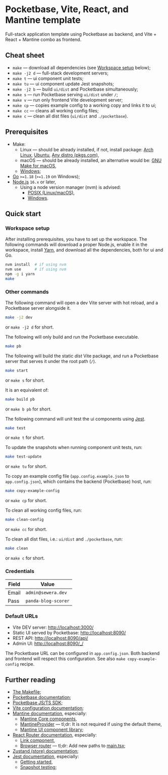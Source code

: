 # Pocketbase, Vite, React, and Mantine template

Full-stack application template using Pocketbase as backend,
and Vite + React + Mantine combo as frontend.


## Cheat sheet

- `make` — download all dependencies (see [Workspace setup](#workspace-setup) below);
- `make -j2 d` — full-stack development servers;
- `make t` — ui component unit tests;
- `make tu` — ui component update Jest snapshots;
- `make -j2 b` — build `ui/dist` and Pocketbase simultaneously;
- `make s` — run Pocketbase serving `ui/dist` under `/`;
- `make v` — run only frontend Vite development server;
- `make cp` — copies example config to a working copy and links it to ui;
- `make cc` — cleans all working config files;
- `make c` — clean all dist files (`ui/dist` and `./pocketbase`).


## Prerequisites

- Make:
  - Linux — should be already installed,
    if not, install package:
    [Arch Linux](https://archlinux.org/packages/core/x86_64/make/),
    [Ubuntu](https://packages.ubuntu.com/search?keywords=make&searchon=names),
    [Any distro (pkgs.com)](https://pkgs.org/download/make),
  - macOS — should be already installed,
    an alternative would be:
    [GNU Make for macOS](https://formulae.brew.sh/formula/make),
  - [Windows](https://stackoverflow.com/questions/32127524/how-to-install-and-use-make-in-windows);
- [Go](https://go.dev/dl/) `>=1.18` (`>=1.19` on Windows);
- [Node.js](https://nodejs.org/en/download/) `16.x` or later,
  - Using a node version manager (nvm) is advised:
    - [POSIX (Linux/macOS)](https://github.com/nvm-sh/nvm),
    - [Windows](https://github.com/coreybutler/nvm-windows).


## Quick start

### Workspace setup

After installing prerequisites, you have to set up the workspace.
The following commands will download a proper Node.js,
enable it in the workspace, install [Yarn](https://yarnpkg.com/),
and download all the dependencies, both for ui and Go.

```sh
nvm install  # if using nvm
nvm use      # if using nvm
npm -g i yarn
make
```

### Other commands

The following command will open a dev Vite server
with hot reload, and a Pocketbase server alongside it.

```sh
make -j2 dev
```

or `make -j2 d` for short.

The following will only build and run the Pocketbase executable.

```sh
make pb
```

The following will build the static _dist_ Vite package,
and run a Pocketbase server that serves it under the root path (`/`).

```sh
make start
```

or `make s` for short.

It is an equivalent of:

```sh
make build pb
```

or `make b pb` for short.

The following command will unit test the ui components using [Jest](https://jestjs.io/).

```sh
make test
```

or `make t` for short.

To update the snapshots when running component unit tests, run:

```sh
make test-update
```

or `make tu` for short.

To copy an example config file (`app.config.example.json` to `app.config.json`),
which contains the backend (Pocketbase) host, run:

```sh
make copy-example-config
```

or `make cp` for short.

To clean all working config files, run:

```sh
make clean-config
```

or `make cc` for short.

To clean all dist files, i.e.: `ui/dist` and `./pocketbase`, run:

```sh
make clean
```

or `make c` for short.

### Credentials

| Field | Value               |
| ----- | ------------------- |
| Email | `admin@sewera.dev`  |
| Pass  | `panda-blog-scorer` |

### Default URLs

- Vite DEV server: <http://localhost:3000/>
- Static UI served by Pocketbase: <http://localhost:8090/>
- REST API: <http://localhost:8090/api/>
- Admin UI: <http://localhost:8090/_/>

The Pocketbase URL can be configured in `app.config.json`.
Both backend and frontend will respect this configuration.
See also `make copy-example-config` recipe.


## Further reading

- [The Makefile](./Makefile);
- [Pocketbase documentation](https://pocketbase.io/docs);
- [Pocketbase JS/TS SDK](https://github.com/pocketbase/js-sdk);
- [Vite configuration documentation](https://vitejs.dev/config/);
- [Mantine documentation](https://mantine.dev/pages/getting-started/), especially:
  - [Mantine Core components](https://mantine.dev/core/app-shell/),
  - [MantineProvider](https://mantine.dev/theming/mantine-provider/) — tl;dr:
    It is not required if using the default theme,
  - [Mantine UI component library](https://ui.mantine.dev/);
- [React Router documentation](https://reactrouter.com/en/main), especially:
  - [Link component](https://reactrouter.com/en/main/components/link),
  - [Browser router](https://reactrouter.com/en/main/routers/create-browser-router) — tl;dr:
    Add new paths to [main.tsx](./ui/src/main.tsx);
- [Zustand (store) documentation](https://docs.pmnd.rs/zustand);
- [Jest documentation](https://jestjs.io/docs), especially:
  - [Getting started](https://jestjs.io/docs/getting-started),
  - [Snapshot testing](https://jestjs.io/docs/snapshot-testing);
